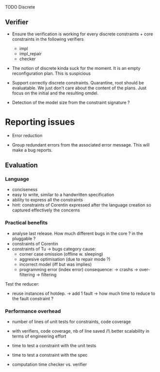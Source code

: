 TODO Discrete


## Verifier

* Ensure the verification is working for every discrete constraints + core constraints in the following verifiers
	* impl
	* impl_repair
	* checker

* The notion of discrete kinda suck for the moment. It is an empty reconfiguration plan. This is suspicious

* Support correctly discrete constraints. Quarantine, root should be evaluatable. We just don't care about the content of the plans. Just focus on the initial and the resulting omdel.

* Detection of the model size from the constraint signature ?

# Reporting issues

* Error reduction

* Group redundant errors from the associated error message. This will make a bug reports.

## Evaluation

### Language

- conciseness
- easy to write, similar to a handwritten specification
- ability to express all the constraints
- hint: constraints of Corentin expressed after the language creation so captured effectively the concerns

### Practical benefits

- analyse last release. How much different bugs in the core ? in the pluggable ? 
- constraints of Corentin
- constraints of Tu
 -> bugs category
  cause:
    - corner case omission (offline w. sleeping)
  	- aggresive optimisation (due to repair mode ?)      
  	- incorrect model (iff but was implies)       
    - programming error (index error)
  consequence:
  	-> crashs
  	-> over-filtering
  	-> filtering

Test the reducer:
- reuse instances of hotdep.
-> add 1 fault
-> how much time to reduce to the fault constraint ?

### Performance overhead
- number of lines of unit tests for constraints, code coverage
- with verifiers, code coverage, nb of line saved
  /!\ better scalability in terms of engineering effort
- time to test a constraint with the unit tests
- time to test a constraint with the spec

- computation time checker vs. verifier
